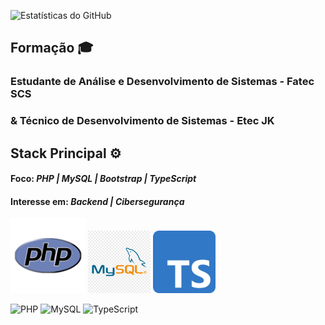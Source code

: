 ![Estatísticas do GitHub](https://github-readme-stats.vercel.app/api?username=M0rningCoffee&show_icons=true&theme=tokyonight)

## Formação 🎓
### Estudante de Análise e Desenvolvimento de Sistemas - Fatec SCS 
### & Técnico de Desenvolvimento de Sistemas - Etec JK

## Stack Principal ⚙️
#### Foco: *PHP | MySQL | Bootstrap | TypeScript*
#### Interesse em: *Backend | Cibersegurança*

<img src="/img/php.png" width="120px" height="120px" /> <img src="/img/Mysql.png" width="100px" height="100px" /> <img src="/img/ts-logo-512.png" width="100px" height="100px"/>

![PHP](https://img.shields.io/badge/PHP-777BB4?style=for-the-badge&logo=php&logoColor=white)
![MySQL](https://img.shields.io/badge/MySQL-005C84?style=for-the-badge&logo=mysql&logoColor=white)
![TypeScript](https://img.shields.io/badge/TypeScript-007ACC?style=for-the-badge&logo=typescript&logoColor=white)

